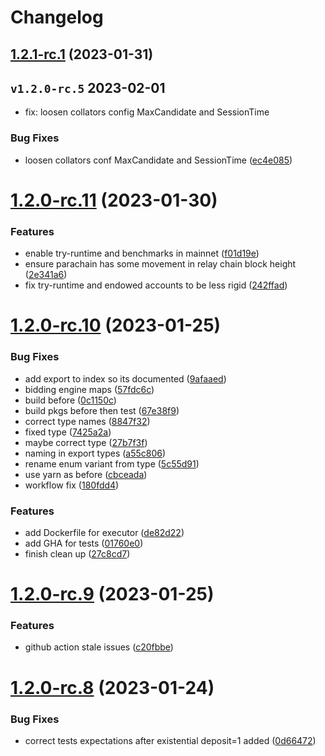 # Changelog
## [1.2.1-rc.1](https://github.com/t3rn/t3rn/compare/v1.2.0-rc.11...v1.2.1-rc.1) (2023-01-31)

## `v1.2.0-rc.5` 2023-02-01
* fix: loosen collators config MaxCandidate and SessionTime


### Bug Fixes

* loosen collators conf MaxCandidate and SessionTime ([ec4e085](https://github.com/t3rn/t3rn/commit/ec4e085fb8f463ca4d42b7c5be9d3fa2911549c9))



# [1.2.0-rc.11](https://github.com/t3rn/t3rn/compare/v1.2.0-rc.10...v1.2.0-rc.11) (2023-01-30)


### Features

* enable try-runtime and benchmarks in mainnet ([f01d19e](https://github.com/t3rn/t3rn/commit/f01d19e57c36c68908796230a015e2dd4d7205d5))
* ensure parachain has some movement in relay chain block height ([2e341a6](https://github.com/t3rn/t3rn/commit/2e341a6ebdb9c043d809b1399c8803b111dcf092))
* fix try-runtime and endowed accounts to be less rigid ([242ffad](https://github.com/t3rn/t3rn/commit/242ffad1150a39f89dbedba00adeb35007433512))



# [1.2.0-rc.10](https://github.com/t3rn/t3rn/compare/v1.2.0-rc.9...v1.2.0-rc.10) (2023-01-25)


### Bug Fixes

* add export to index so its documented ([9afaaed](https://github.com/t3rn/t3rn/commit/9afaaed8b1735225c0ae91521bd45571c1c3ccda))
* bidding engine maps ([57fdc6c](https://github.com/t3rn/t3rn/commit/57fdc6ca632db5564afaa65d8e9b938d1d0b1c1e))
* build before ([0c1150c](https://github.com/t3rn/t3rn/commit/0c1150c257b1601d6e485039fdc2f8afd363c77a))
* build pkgs before then test ([67e38f9](https://github.com/t3rn/t3rn/commit/67e38f9c0170492a77dd4e7277e821f61e76a39a))
* correct type names ([8847f32](https://github.com/t3rn/t3rn/commit/8847f3216f0c8856a629c0547ed2e16095808927))
* fixed type ([7425a2a](https://github.com/t3rn/t3rn/commit/7425a2a8c9fe3c50a8708572a98bea5943bbc073))
* maybe correct type ([27b7f3f](https://github.com/t3rn/t3rn/commit/27b7f3f0aa8329ec1bbc0b0257b91c902efd5479))
* naming in export types ([a55c806](https://github.com/t3rn/t3rn/commit/a55c806f647d9b72866b989b605eb2ac1bca8c4d))
* rename enum variant from type ([5c55d91](https://github.com/t3rn/t3rn/commit/5c55d9191eb035ef9df430af8449e4ca3503b9bc))
* use yarn as before ([cbceada](https://github.com/t3rn/t3rn/commit/cbceada7e68d6799857e8180b54b47a113f9a739))
* workflow fix ([180fdd4](https://github.com/t3rn/t3rn/commit/180fdd4aeef89a7fe867d1c3711701e877c4a434))


### Features

* add Dockerfile for executor ([de82d22](https://github.com/t3rn/t3rn/commit/de82d2299b9db3979ac1fbd7873e9c7a00df69b5))
* add GHA for tests ([01760e0](https://github.com/t3rn/t3rn/commit/01760e0710625fa800f9855f7c03fcd3d86ad320))
* finish clean up ([27c8cd7](https://github.com/t3rn/t3rn/commit/27c8cd7a1a6935239adf0b69474590d2dd75a042))



# [1.2.0-rc.9](https://github.com/t3rn/t3rn/compare/v1.2.0-rc.8...v1.2.0-rc.9) (2023-01-25)


### Features

* github action stale issues ([c20fbbe](https://github.com/t3rn/t3rn/commit/c20fbbec5ecdfb2820788b70a34124e062816bd3))



# [1.2.0-rc.8](https://github.com/t3rn/t3rn/compare/v1.2.0-rc.7...v1.2.0-rc.8) (2023-01-24)


### Bug Fixes

* correct tests expectations after existential deposit=1 added ([0d66472](https://github.com/t3rn/t3rn/commit/0d6647286d750438d63f09772f31d3c2c414844a))



